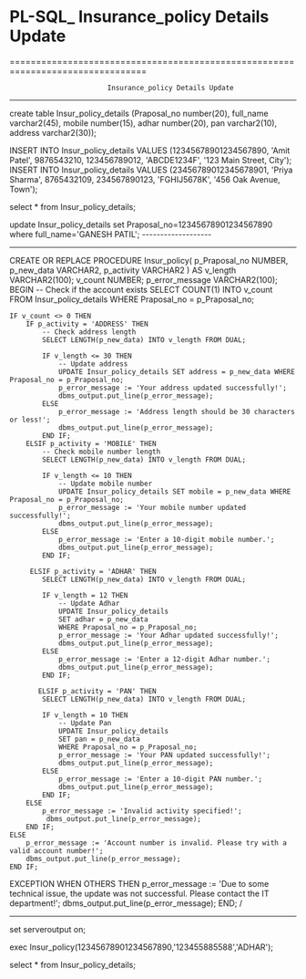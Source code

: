 # PL-SQL_ Insurance_policy Details Update

================================================================================

                            Insurance_policy Details Update

--------------------------------------------------------------------------------
create table Insur_policy_details
(Praposal_no number(20),
full_name varchar2(45),
mobile number(15),
adhar number(20),
pan varchar2(10),
address varchar2(30));

INSERT INTO Insur_policy_details VALUES (12345678901234567890, 'Amit Patel', 9876543210, 123456789012, 'ABCDE1234F', '123 Main Street, City');
INSERT INTO Insur_policy_details VALUES (23456789012345678901, 'Priya Sharma', 8765432109, 234567890123, 'FGHIJ5678K', '456 Oak Avenue, Town');


select * from Insur_policy_details;

update Insur_policy_details set Praposal_no=12345678901234567890 where full_name='GANESH PATIL';  -------------------

------------------------

CREATE OR REPLACE PROCEDURE Insur_policy(
    p_Praposal_no NUMBER,
    p_new_data VARCHAR2,
    p_activity VARCHAR2
) AS
    v_length VARCHAR2(100);
    v_count NUMBER;
    p_error_message VARCHAR2(100);
BEGIN
    -- Check if the account exists
    SELECT COUNT(1) INTO v_count FROM Insur_policy_details WHERE Praposal_no = p_Praposal_no;

    IF v_count <> 0 THEN
        IF p_activity = 'ADDRESS' THEN
            -- Check address length
            SELECT LENGTH(p_new_data) INTO v_length FROM DUAL;

            IF v_length <= 30 THEN
                -- Update address
                UPDATE Insur_policy_details SET address = p_new_data WHERE Praposal_no = p_Praposal_no;
                p_error_message := 'Your address updated successfully!';
                dbms_output.put_line(p_error_message);
            ELSE
                p_error_message := 'Address length should be 30 characters or less!';
                dbms_output.put_line(p_error_message);
            END IF;
        ELSIF p_activity = 'MOBILE' THEN
            -- Check mobile number length
            SELECT LENGTH(p_new_data) INTO v_length FROM DUAL;

            IF v_length <= 10 THEN
                -- Update mobile number
                UPDATE Insur_policy_details SET mobile = p_new_data WHERE Praposal_no = p_Praposal_no;
                p_error_message := 'Your mobile number updated successfully!';
                dbms_output.put_line(p_error_message);
            ELSE
                p_error_message := 'Enter a 10-digit mobile number.';
                dbms_output.put_line(p_error_message);
            END IF;
        
         ELSIF p_activity = 'ADHAR' THEN
            SELECT LENGTH(p_new_data) INTO v_length FROM DUAL;

            IF v_length = 12 THEN
                -- Update Adhar
                UPDATE Insur_policy_details 
                SET adhar = p_new_data 
                WHERE Praposal_no = p_Praposal_no;
                p_error_message := 'Your Adhar updated successfully!';
                dbms_output.put_line(p_error_message);
            ELSE
                p_error_message := 'Enter a 12-digit Adhar number.';
                dbms_output.put_line(p_error_message);
            END IF;
            
           ELSIF p_activity = 'PAN' THEN
            SELECT LENGTH(p_new_data) INTO v_length FROM DUAL;

            IF v_length = 10 THEN
                -- Update Pan
                UPDATE Insur_policy_details 
                SET pan = p_new_data 
                WHERE Praposal_no = p_Praposal_no;
                p_error_message := 'Your PAN updated successfully!';
                dbms_output.put_line(p_error_message);
            ELSE
                p_error_message := 'Enter a 10-digit PAN number.';
                dbms_output.put_line(p_error_message);
            END IF;
        ELSE
            p_error_message := 'Invalid activity specified!';
             dbms_output.put_line(p_error_message);
        END IF;
    ELSE
        p_error_message := 'Account number is invalid. Please try with a valid account number!';
        dbms_output.put_line(p_error_message);
    END IF;

EXCEPTION
    WHEN OTHERS THEN
        p_error_message := 'Due to some technical issue, the update was not successful. Please contact the IT department!';
         dbms_output.put_line(p_error_message);
END;
/

--------------------
set serveroutput on;

exec Insur_policy(12345678901234567890,'123455885588','ADHAR');

select * from Insur_policy_details;


